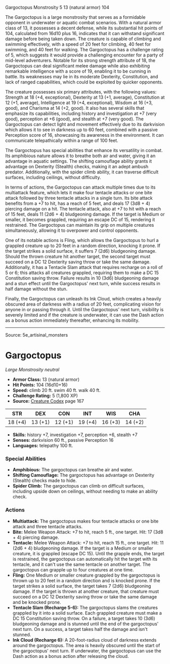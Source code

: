 <MonsterName/>Gargoctopus</MonsterName>
<CreatureType/>Monstrosity</CreatureType>
<CR/>5</CR>
<AC/>13 (natural armor)</AC>
<HP/>104</HP>
<summary>The Gargoctopus is a large monstrosity that serves as a formidable opponent in underwater or aquatic combat scenarios. With a natural armor class of 13, it possesses a decent defense, while its substantial hit points of 104, calculated from 16d10 plus 16, indicates that it can withstand significant damage before being taken down. The creature is capable of climbing and swimming effectively, with a speed of 20 feet for climbing, 40 feet for swimming, and 40 feet for walking. The Gargoctopus has a challenge rating of 5, which suggests it would provide a challenging encounter for a party of mid-level adventurers. Notable for its strong strength attribute of 18, the Gargoctopus can deal significant melee damage while also exhibiting remarkable intelligence with a score of 19, enabling it to be cunning in battle. Its weaknesses may lie in its moderate Dexterity, Constitution, and lack of ranged capabilities, which could be exploited by quicker opponents.</summary>

<detail>

The creature possesses six primary attributes, with the following values: Strength at 18 (+4, exceptional), Dexterity at 13 (+1, average), Constitution at 12 (+1, average), Intelligence at 19 (+4, exceptional), Wisdom at 16 (+3, good), and Charisma at 14 (+2, good). It also has several skills that emphasize its capabilities, including history and investigation at +7 (very good), perception at +6 (good), and stealth at +7 (very good). The Gargoctopus can detect light and movement effectively due to its darkvision which allows it to see in darkness up to 60 feet, combined with a passive Perception score of 16, showcasing its awareness in the environment. It can communicate telepathically within a range of 100 feet.

The Gargoctopus has special abilities that enhance its versatility in combat. Its amphibious nature allows it to breathe both air and water, giving it an advantage in aquatic settings. The shifting camouflage ability grants it advantage on Dexterity (Stealth) checks, making it an adept ambush predator. Additionally, with the spider climb ability, it can traverse difficult surfaces, including ceilings, without difficulty.

In terms of actions, the Gargoctopus can attack multiple times due to its multiattack feature, which lets it make four tentacle attacks or one bite attack followed by three tentacle attacks in a single turn. Its bite attack benefits from a +7 to hit, has a reach of 5 feet, and deals 17 (3d8 + 4) piercing damage on a hit. The tentacle attack, also at +7 to hit with a reach of 15 feet, deals 11 (2d6 + 4) bludgeoning damage. If the target is Medium or smaller, it becomes grappled, requiring an escape DC of 15, rendering it restrained. The Gargoctopus can maintain its grip on multiple creatures simultaneously, allowing it to overpower and control opponents.

One of its notable actions is Fling, which allows the Gargoctopus to hurl a grappled creature up to 20 feet in a random direction, knocking it prone. If the target strikes a solid surface, it suffers 7 (2d6) bludgeoning damage. Should the thrown creature hit another target, the second target must succeed on a DC 12 Dexterity saving throw or take the same damage. Additionally, it has a Tentacle Slam attack that requires recharge on a roll of 5 or 6; this attacks all creatures grappled, requiring them to make a DC 15 Constitution saving throw. Failure results in 10 (3d6) bludgeoning damage and a stun effect until the Gargoctopus' next turn, while success results in half damage without the stun. 

Finally, the Gargoctopus can unleash its Ink Cloud, which creates a heavily obscured area of darkness with a radius of 20 feet, complicating vision for anyone in or passing through it. Until the Gargoctopus' next turn, visibility is severely limited and if the creature is underwater, it can use the Dash action as a bonus action immediately thereafter, enhancing its mobility.</detail>



---

Source: 5e_artisinal_monsters

# Gargoctopus

*Large* *Monstrosity* *neutral*

- **Armor Class:** 13 (natural armor)
- **Hit Points:** 104 (16d10+16)
- **Speed:** climb 20 ft. swim 40 ft. walk 40 ft.
- **Challenge Rating:** 5 (1,800 XP)
- **Source:** [Creature Codex](https://koboldpress.com/kpstore/product/creature-codex-for-5th-edition-dnd) page 167

| STR | DEX | CON | INT | WIS | CHA |
| --- | --- | --- | --- | --- | --- |
| 18 (+4) | 13 (+1) | 12 (+1) | 19 (+4) | 16 (+3) | 14 (+2) |

- **Skills:** history +7, investigation +7, perception +6, stealth +7
- **Senses:** darkvision 60 ft., passive Perception 16
- **Languages:** telepathy 100 ft.

### Special Abilities

- **Amphibious:** The gargoctopus can breathe air and water.
- **Shifting Camouflage:** The gargoctopus has advantage on Dexterity (Stealth) checks made to hide.
- **Spider Climb:** The gargoctopus can climb on difficult surfaces, including upside down on ceilings, without needing to make an ability check.

### Actions

- **Multiattack:** The gargoctopus makes four tentacle attacks or one bite attack and three tentacle attacks.
- **Bite:** Melee Weapon Attack: +7 to hit, reach 5 ft., one target. Hit: 17 (3d8 + 4) piercing damage.
- **Tentacle:** Melee Weapon Attack: +7 to hit, reach 15 ft., one target. Hit: 11 (2d6 + 4) bludgeoning damage. If the target is a Medium or smaller creature, it is grappled (escape DC 15). Until the grapple ends, the target is restrained, the gargoctopus can automatically hit the target with its tentacle, and it can't use the same tentacle on another target. The gargoctopus can grapple up to four creatures at one time.
- **Fling:** One Medium or smaller creature grappled by the gargoctopus is thrown up to 20 feet in a random direction and is knocked prone. If the target strikes a solid surface, the target takes 7 (2d6) bludgeoning damage. If the target is thrown at another creature, that creature must succeed on a DC 12 Dexterity saving throw or take the same damage and be knocked prone.
- **Tentacle Slam (Recharge 5-6):** The gargoctopus slams the creatures grappled by it into a solid surface. Each grappled creature must make a DC 15 Constitution saving throw. On a failure, a target takes 10 (3d6) bludgeoning damage and is stunned until the end of the gargoctopus' next turn. On a success, a target takes half the damage and isn't stunned.
- **Ink Cloud (Recharge 6):** A 20-foot-radius cloud of darkness extends around the gargoctopus. The area is heavily obscured until the start of the gargoctopus' next turn. If underwater, the gargoctopus can use the Dash action as a bonus action after releasing the cloud.




